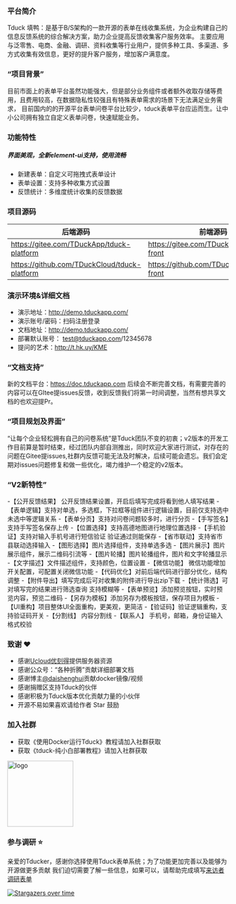 ### 平台简介
Tduck 填鸭：是基于B/S架构的一款开源的表单在线收集系统，为企业构建自己的信息反馈系统的综合解决方案，助力企业提高反馈收集客户服务效率。
主要应用与泛零售、电商、金融、调研、资料收集等行业用户，提供多种工具、多渠道、多方式收集有效信息，更好的提升客户服务，增加客户满意度。

### “项目背景”
目前市面上的表单平台虽然功能强大，但是部分业务组件或者额外收取存储等费用，且费用较高，在数据隐私性较强且有特殊表单需求的场景下无法满足业务需求，
目前国内的的开源平台表单问卷平台比较少，tduck表单平台应运而生。让中小公司拥有独立自定义表单问卷，快速赋能业务。


### 功能特性
##### 界面美观，全新element-ui支持，使用流畅
- 新建表单：自定义可拖拽式表单设计
- 表单设置：支持多种收集方式设置
- 反馈统计：多维度统计收集的反馈数据


### 项目源码

|   后端源码  |   前端源码  |
|--- | --- |
|  https://gitee.com/TDuckApp/tduck-platform   |  https://gitee.com/TDuckApp/tduck-front   |
|  https://github.com/TDuckCloud/tduck-platform   |  https://github.com/TDuckCloud/tduck-front   |

### 演示环境&详细文档
- 演示地址：http://demo.tduckapp.com/
- 演示账号/密码：扫码注册登录
- 文档地址：http://demo.tduckapp.com/
- 部署默认账号： test@tduckapp.com/12345678
- 提问的艺术：http://t.hk.uy/KME

### “文档支持”
新的文档平台：https://doc.tduckapp.com 后续会不断完善文档，有需要完善的内容可以在GItee提issues反馈，收到反馈我们将第一时间调整，当然有想共享文档的也欢迎提Pr。

### “项目规划及界面”
“让每个企业轻松拥有自己的问卷系统”是Tduck团队不变的初衷；v2版本的开发工作目前算是暂时结束，经过团队内部自测推出，同时欢迎大家进行测试，对存在的问题在Gitee提issues,社群内反馈可能无法及时解决，后续可能会遗忘。我们会定期对issues问题修复和做一些优化，竭力维护一个稳定的v2版本。

### “V2新特性”
-【公开反馈结果】 公开反馈结果设置，开启后填写完成将看到他人填写结果
-【表单逻辑】支持对单选，多选框，下拉框等组件进行逻辑设置，目前仅支持选中 未选中等逻辑关系
-【表单分页】支持对问卷问题较多时，进行分页
-【手写签名】支持手写签名保存上传
-【位置选择】支持高德地图进行地理位置选择
-【手机验证】支持对输入手机号进行短信验证 验证通过则能保存
-【省市联动】支持省市县联动选择输入
-【图形选择】图片选择组件，支持单选多选
-【图片展示】图片展示组件，展示二维码引流等
-【图片轮播】图片轮播组件，图片和文字轮播显示
-【文字描述】文件描述组件，支持颜色，位置设置
-【微信功能】 微信功能增加开关配置，可配置关闭微信功能
-【代码优化】对前后端代码进行部分优化，结构调整
-【附件导出】填写完成后可对收集的附件进行导出zip下载
-【统计筛选】可对填写完的结果进行筛选查询 支持模糊等
-【表单预览】添加预览按钮，实时预览内容，预览二维码
-【另存为模板】添加另存为模板按钮，保存项目为模板
-【UI重构】项目整体UI全面重构，更美观，更简洁
-【验证码】验证逻辑重构，支持验证码开关
-【分割线】 内容分割线
-【联系人】 手机号，邮箱，身份证输入 格式校验

### 致谢 :heart: 
- 感谢[Ucloud优刻得](https://www.ucloud.cn/)提供服务器资源
- 感谢公众号：“各种折腾”贡献详细部署文档
- 感谢博主[@daishenghui](https://daishenghui.club/)贡献docker镜像/视频
- 感谢捐赠区支持Tduck的伙伴
- 感谢积极为Tduck版本优化贡献力量的小伙伴
- 开源不易如果喜欢请给作者 Star 鼓励

### 加入社群
- 获取《使用Docker运行Tduck》教程请加入社群获取
- 获取《tduck-纯小白部署教程》请加入社群获取
 <img alt="logo" src="https://images.gitee.com/uploads/images/2021/0706/174654_31b12d64_1674451.png" style="margin-bottom: 0px;" width="150px">

### 参与调研 :star: 
亲爱的Tducker，感谢你选择使用Tduck表单系统；为了功能更加完善以及能够为开源做更多贡献
我们迫切需要了解一些信息，如果可以，请帮助完成填写[来访者调研表单](https://demo.tduckapp.com/s/4d162343d29e494ea1701c7c9b368332)


[![Stargazers over time](https://whnb.wang/stars/TDuckApp/tduck-platform)](https://whnb.wang)  
